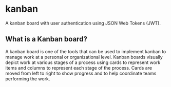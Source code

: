 # kanban
A kanban board with user authentication using JSON Web Tokens (JWT).

## What is a Kanban board?
A kanban board is one of the tools that can be used to implement kanban to manage work at a personal or organizational level. Kanban boards visually depict work at various stages of a process using cards to represent work items and columns to represent each stage of the process. Cards are moved from left to right to show progress and to help coordinate teams performing the work.
